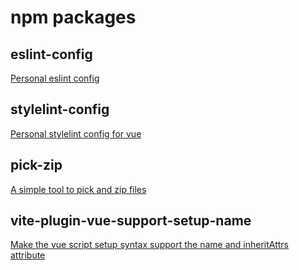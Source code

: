 # npm packages

## eslint-config

[Personal eslint config](./packages/eslint-config)

## stylelint-config

[Personal stylelint config for vue](./packages/stylelint-config)

## pick-zip

[A simple tool to pick and zip files](./packages/pick-zip)

## vite-plugin-vue-support-setup-name

[Make the vue script setup syntax support the name and inheritAttrs attribute](./packages/vite-plugin-vue-support-setup-name)
